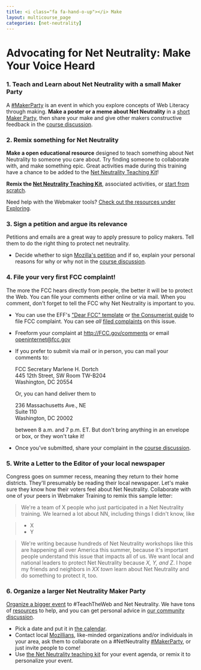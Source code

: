 ```yaml
---
title: <i class="fa fa-hand-o-up"></i> Make
layout: multicourse_page
categories: [net-neutrality]
---
```


<script src="{{site.baseurl}}/js/make-api.js"></script>
<script src="{{site.baseurl}}/js/makeGallery.js"></script>

# Advocating for Net Neutrality: Make Your Voice Heard

### 1. Teach and Learn about Net Neutrality with a small Maker Party
A <a href="http://party.webmaker.org">#MakerParty</a> is an event in which you explore concepts of Web Literacy through making. <strong>Make a poster or a meme about Net Neutrality</strong> in a <a href="https://laura.makes.org/thimble/LTIwMDkzMzEyMA==/host-a-maker-party-net-neutrality">short Maker Party</a>, then share your make and give other makers constructive feedback in the <a href="http://discourse.webmakerprototypes.org/category/training/net-neutrality">course discussion</a>.

### 2. Remix something for Net Neutrality
<strong>Make a open educational resource</strong> designed to teach something about Net Neutrality to someone you care about. Try finding someone to collaborate with, and make something epic. Great activities made during this training have a chance to be added to the <a href="https://keyboardkat.makes.org/thimble/LTQzNjIwNzM2MA==/net-neutrality-teaching-kit">Net Neutrality Teaching Kit</a>!

<div class="gallery">
<div class="make-gallery row"></div>
</div>
<script type="text/javascript">
			var gallery = new MakeGallery(
			{
				tagPrefix: "webmaker:netneutrality-makeprompt",
				limit: 6
			},
			".make-gallery",
			{
	    		apiURL: "https://makeapi.webmaker.org",
                hidden: ["tags", "description"]
			});
</script>

<strong>Remix the <a href="https://keyboardkat.makes.org/thimble/LTQzNjIwNzM2MA==/net-neutrality-teaching-kit">Net Neutrality Teaching Kit</a></strong>, associated activities, or <a href="http://webmaker.org/tools">start from scratch</a>. 

Need help with the Webmaker tools? <a href="../../exploring/resources/">Check out the resources under Exploring</a>.

### 3. Sign a petition and argue its relevance
Petitions and emails are a great way to apply pressure to policy makers. Tell them to do the right thing to protect net neutrality.

* Decide whether to sign <a href="https://sendto.mozilla.org/page/s/protect-net-neutrality">Mozilla's petition</a> and if so, explain your personal reasons for why or why not in the <a href="http://discourse.webmakerprototypes.org/category/training/net-neutrality">course discussion</a>. 

### 4. File your very first FCC complaint!
The more the FCC hears directly from people, the better it will be to protect the Web. You can file your comments either online or via mail. When you comment, don't forget to tell the FCC why Net Neutrality is important to you.

* You can use the EFF's <a href="https://www.dearfcc.org/">"Dear FCC" template</a> or <a href="http://consumerist.com/2014/05/15/how-to-tell-the-fcc-exactly-what-you-think-about-the-proposed-net-neutrality-rule/">the Consumerist guide</a> to file FCC complaint. You can see *all* <a href="http://apps.fcc.gov/ecfs/comment_search/execute?proceeding=14-28">filed complaints</a> on this issue. 
* Freeform your complaint at <a href="http://fcc.gov/comments">http://FCC.gov/comments</a> or email openinternet@fcc.gov
* If you prefer to submit via mail or in person, you can mail your comments to: 
	
	FCC Secretary Marlene H. Dortch  
	445 12th Street, SW Room  TW-B204  
	Washington, DC 20554  
	

	Or, you can hand deliver them to 
	
	236  Massachusetts  Ave., NE  
	Suite 110  
	Washington, DC 20002 

	between 8 a.m.  and 7 p.m. ET. But don't bring anything in an envelope or box, or they won't take it!

* Once you've submitted, share your complaint in the <a href="http://discourse.webmakerprototypes.org/category/training/net-neutrality">course discussion</a>. 

### 5. Write a Letter to the Editor of your local newspaper
Congress goes on summer recess, meaning they return to their home districts. They'll presumably be reading their local newspaper. Let's make sure they know how their voters feel about Net Neutrality. Collaborate with one of your peers in Webmaker Training to remix this sample letter:

>We're  a team of X people who just participated in a Net Neutrality training. We learned a lot about NN, including things I didn't know, like 

>* X 
>* Y

>We're writing because hundreds of Net Neutrality workshops like this are happening all over America this summer, because it's important people  understand this issue that impacts all of us. We want local and national leaders to protect Net Neutrality because *X, Y, and Z*. I hope my  friends and neighbors in *XX town* learn about Net Neutrality and do something to protect it, too.

### 6. Organize a larger Net Neutrality Maker Party
<a href="https://events.webmaker.org/#!/event-guides">Organize a bigger event</a> to #TeachTheWeb and Net Neutrality. We have tons of <a href="http://party.webmaker.org/resources">resources</a> to help, and you can get personal advice in <a href="http://discourse.webmakerprototypes.org">our community discussion</a>.

- Pick a date and put it in <a href="https://events.webmaker.org/#!/">the calendar</a>.
- Contact local <a href="http://mozillians.org">Mozillians</a>, like-minded organizations and/or individuals in your area, ask them to collaborate on a #NetNeutrality <a href="http://party.webmaker.org">#MakerParty</a>, or just invite people to come!
- Use <a href="https://keyboardkat.makes.org/thimble/LTQzNjIwNzM2MA==/net-neutrality-teaching-kit">the Net Neutrality teaching kit</a> for your event agenda, or remix it to personalize your event.